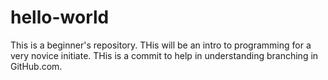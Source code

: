 # hello-world
This is a beginner's repository.
THis will be an intro to programming for a very novice initiate.
THis is a commit to help in understanding branching in GitHub.com.
